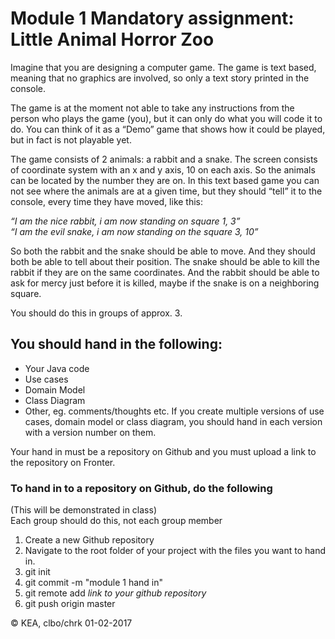 # Module 1 Mandatory assignment: Little Animal Horror Zoo

Imagine that you are designing a computer game. The game is text based, meaning that no graphics are involved, so only a text story printed in the console.

The game is at the moment not able to take any instructions from the person who plays the game (you), but it can only do what you will code it to do. You can think of it as a “Demo” game that shows how it could be played, but in fact is not playable yet.

The game consists of 2 animals: a rabbit and a snake.
The screen consists of coordinate system with an x and y axis, 10 on each axis. So the animals can be located by the number they are on. In this text based game you can not see where the animals are at a given time, but they should “tell” it to the console, every time they have moved, like this: 

_“I am the nice rabbit, i am now standing on square 1, 3”_   
_“I am the evil snake, i am now standing on the square 3, 10”_

So both the rabbit and the snake should be able to move.
And they should both be able to tell about their position. 
The snake should be able to kill the rabbit if they are on the same coordinates. 
And the rabbit should be able to ask for mercy just before it is killed, maybe if the snake is on a neighboring square.

You should do this in groups of approx. 3.

## You should hand in the following:
* Your Java code
* Use cases
* Domain Model
* Class Diagram
* Other, eg. comments/thoughts etc.
If you create multiple versions of use cases, domain model or class diagram, you should hand in each version with a version number on them.

Your hand in must be a repository on Github and you must upload a link to the repository on Fronter.

### To hand in to a repository on Github, do the following
(This will be demonstrated in class)  
Each group should do this, not each group member

1. Create a new Github repository  
2. Navigate to the root folder of your project with the files you want to hand in.  
3. git init  
4. git commit -m "module 1 hand in"  
5. git remote add *link to your github repository*  
6. git push origin master  


<div>
© KEA, clbo/chrk 01-02-2017
</div>
